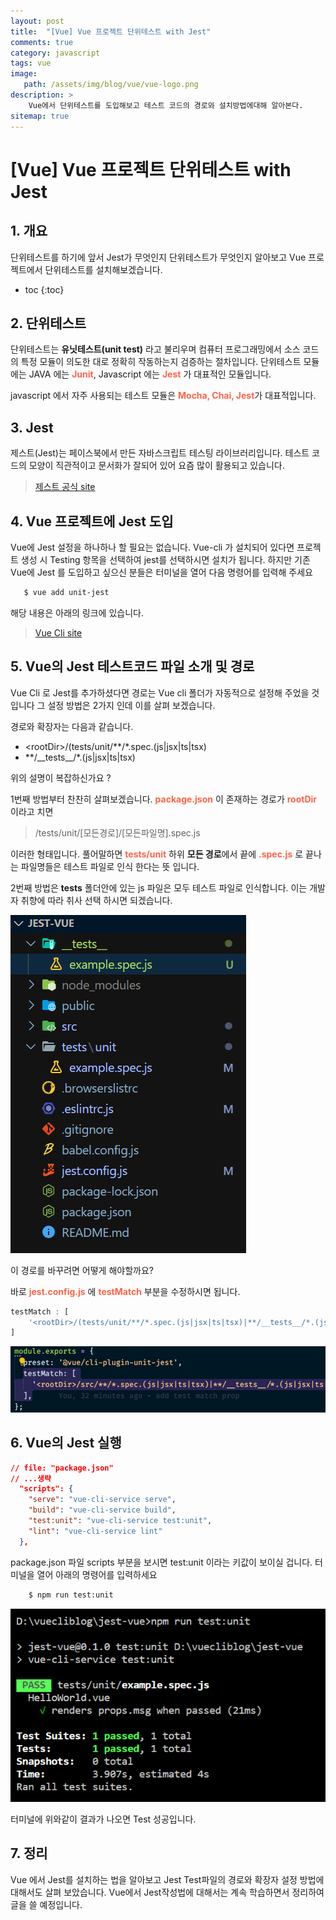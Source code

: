 ```yaml
---
layout: post
title:  "[Vue] Vue 프로젝트 단위테스트 with Jest"
comments: true
category: javascript
tags: vue
image: 
   path: /assets/img/blog/vue/vue-logo.png 
description: >
    Vue에서 단위테스트를 도입해보고 테스트 코드의 경로와 설치방법에대해 알아본다.
sitemap: true
---
```


# [Vue] Vue 프로젝트 단위테스트 with Jest


## 1. 개요
단위테스트를 하기에 앞서 Jest가 무엇인지 단위테스트가 무엇인지 알아보고 Vue 프로젝트에서 단위테스트를 설치해보겠습니다.

<!--more-->

* toc
{:toc}

## 2. 단위테스트
단위테스트는 **유닛테스트(unit test)** 라고 불리우며 컴퓨터 프로그래밍에서 소스 코드의 특정 모듈이 의도한 대로 정확히 작동하는지 검증하는 절차입니다. 단위테스트 모듈에는 JAVA 에는 <b style="color:tomato">Junit</b>, Javascript 에는 <b style="color:tomato">Jest</b> 가 대표적인 모듈입니다.

javascript 에서 자주 사용되는 테스트 모듈은 <b style="color:tomato">Mocha, Chai, Jest</b>가 대표적입니다.


## 3. Jest
제스트(Jest)는 페이스북에서 만든 자바스크립트 테스팅 라이브러리입니다. 테스트 코드의 모양이 직관적이고 문서화가 잘되어 있어 요즘 많이 활용되고 있습니다.

> [제스트 공식 site](https://jestjs.io/)

## 4. Vue 프로젝트에 Jest 도입
Vue에 Jest 설정을 하나하나 할 필요는 없습니다. Vue-cli 가 설치되어 있다면 프로젝트 생성 시 Testing 항목을 선택하여 jest를 선택하시면 설치가 됩니다. 하지만 기존 Vue에 Jest 를 도입하고 싶으신 분들은 터미널을 열어 다음 명령어를 입력해 주세요

```bash
   $ vue add unit-jest
```

해당 내용은 아래의 링크에 있습니다. 

> [Vue Cli site](https://cli.vuejs.org/core-plugins/unit-jest.html#injected-commands)


## 5. Vue의 Jest 테스트코드 파일 소개 및 경로
Vue Cli 로 Jest를 추가하셨다면 경로는 Vue cli 폴더가 자동적으로 설정해  주었을 것 입니다 그 설정 방법은 2가지 인데 이를 살펴 보겠습니다. 

경로와 확장자는 다음과 같습니다. 

- \<rootDir\>/(tests/unit/**/*.spec.(js|jsx|ts|tsx)
- \*\*\/\_\_tests\_\_\/\*\.\(js\|jsx\|ts\|tsx\)

위의 설명이 복잡하신가요 ?

1번째 방법부터 찬찬히 살펴보겠습니다. <b style="color:tomato">package.json</b> 이 존재하는 경로가 <b style="color:tomato">rootDir</b> 이라고 치면 

> /tests/unit/\[모든경로\]/\[모든파일명\].spec.js

이러한 형태입니다. 풀어말하면 <b style="color:tomato">tests/unit</b> 하위 **모든 경로**에서 끝에 <b style="color:tomato">.spec.js</b> 로 끝나는 파일명들은 테스트 파일로 인식 한다는 뜻 입니다. 

2번째 방법은 __tests__  폴더안에 있는 js 파일은 모두 테스트 파일로 인식합니다. 이는 개발자 취향에 따라 취사 선택 하시면 되겠습니다.

![jest 경로](/assets/img/post/vue/2021/05/01.PNG)

이 경로를 바꾸려면 어떻게 해야할까요? 

바로 <b style="color:tomato">jest.config.js</b> 에 <b style="color:tomato">testMatch</b> 부분을 수정하시면 됩니다.

```js
testMatch : [
    '<rootDir>/(tests/unit/**/*.spec.(js|jsx|ts|tsx)|**/__tests__/*.(js|jsx|ts|tsx))'
]

```

![jest 경로](/assets/img/post/vue/2021/05/02.PNG)

## 6. Vue의 Jest 실행
```json
// file: "package.json" 
// ...생략
  "scripts": {
    "serve": "vue-cli-service serve",
    "build": "vue-cli-service build",
    "test:unit": "vue-cli-service test:unit",
    "lint": "vue-cli-service lint"
  },
```

package.json 파일 scripts 부분을 보시면 test:unit 이라는 키값이 보이실 겁니다. 터미널을 열어 아래의 명령어를 입력하세요

```bash
    $ npm run test:unit
```
![jest 경로](/assets/img/post/vue/2021/05/03.PNG)

터미널에 위와같이 결과가 나오면 Test 성공입니다. 


## 7. 정리
Vue 에서 Jest를 설치하는 법을 알아보고 Jest Test파일의 경로와 확장자 설정 방법에 대해서도 살펴 보았습니다. Vue에서 Jest작성법에 대해서는 계속 학습하면서 정리하여 글을 쓸 예정입니다.




